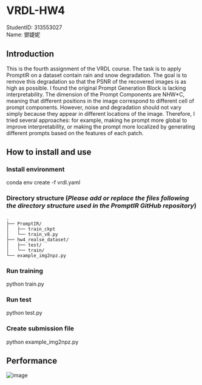 # VRDL-HW4
StudentID: 313553027  
Name: 鄧婕妮  
## Introduction
This is the fourth assignment of the VRDL course. The task is to apply PromptIR on a dataset contain rain and snow degradation. The goal is to remove this degradation so that the PSNR of the recovered images is as high as possible. I found the original Prompt Generation Block is lacking interpretability. The dimension of the Prompt Components are N*H*W*C, meaning that different positions in the image correspond to different cell of prompt components. However, noise and degradation should not vary simply because they appear in different locations of the image. Therefore, I tried several approaches: for example, making he prompt more global to improve interpretability, or making the prompt more localized by generating different prompts based on the features of each patch.  
## How to install and use
### Install environment
conda env create -f vrdl.yaml
### Directory structure (***Please add or replace the files following the directory structure used in the PromptIR GitHub repository***)

```
.  
├── PromptIR/  
│   ├── train_ckpt  
│   └── train_v8.py  
├── hw4_realse_dataset/  
│   ├── test/  
│   └── train/  
└── example_img2npz.py  
```
### Run training
python train.py
### Run test
python test.py
### Create submission file
python example_img2npz.py


## Performance
![image](https://github.com/user-attachments/assets/996291d6-154f-482d-b22a-6c0666d69903)
